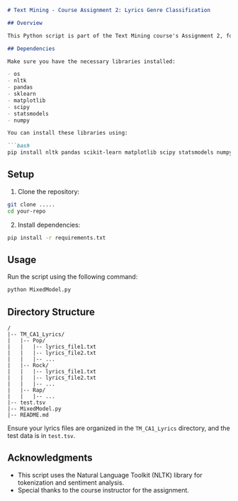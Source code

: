 
```markdown
# Text Mining - Course Assignment 2: Lyrics Genre Classification

## Overview

This Python script is part of the Text Mining course's Assignment 2, focusing on Lyrics Genre Classification. The script performs sentiment analysis and calculates term and pairs frequency probabilities to classify lyrics into genres using unigram, bigram, and combined models.

## Dependencies

Make sure you have the necessary libraries installed:

- os
- nltk
- pandas
- sklearn
- matplotlib
- scipy
- statsmodels
- numpy

You can install these libraries using:

```bash
pip install nltk pandas scikit-learn matplotlib scipy statsmodels numpy
```

## Setup

1. Clone the repository:

```bash
git clone .....
cd your-repo
```

2. Install dependencies:

```bash
pip install -r requirements.txt
```

## Usage

Run the script using the following command:

```bash
python MixedModel.py
```

## Directory Structure

```plaintext
/
|-- TM_CA1_Lyrics/
|   |-- Pop/
|   |   |-- lyrics_file1.txt
|   |   |-- lyrics_file2.txt
|   |   |-- ...
|   |-- Rock/
|   |   |-- lyrics_file1.txt
|   |   |-- lyrics_file2.txt
|   |   |-- ...
|   |-- Rap/
|   |   |-- ...
|-- test.tsv
|-- MixedModel.py
|-- README.md
```

Ensure your lyrics files are organized in the `TM_CA1_Lyrics` directory, and the test data is in `test.tsv`.

## Acknowledgments

- This script uses the Natural Language Toolkit (NLTK) library for tokenization and sentiment analysis.
- Special thanks to the course instructor for the assignment.
```

